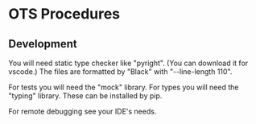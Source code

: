 # OTS Procedures

## Development
You will need static type checker like "pyright". (You can download it for vscode.)
The files are formatted by "Black" with "--line-length 110".

For tests you will need the "mock" library.
For types you will need the "typing" library. 
These can be installed by pip.

For remote debugging see your IDE's needs.